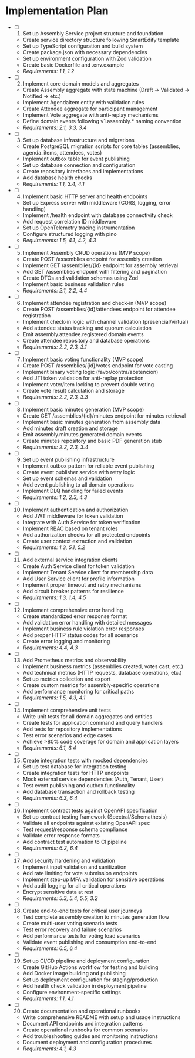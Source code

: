 # Implementation Plan

- [ ] 1. Set up Assembly Service project structure and foundation
  - Create service directory structure following SmartEdify template
  - Set up TypeScript configuration and build system
  - Create package.json with necessary dependencies
  - Set up environment configuration with Zod validation
  - Create basic Dockerfile and .env.example
  - _Requirements: 1.1, 1.2_

- [ ] 2. Implement core domain models and aggregates
  - Create Assembly aggregate with state machine (Draft → Validated → Notified → etc.)
  - Implement AgendaItem entity with validation rules
  - Create Attendee aggregate for participant management
  - Implement Vote aggregate with anti-replay mechanisms
  - Define domain events following v1.assembly.* naming convention
  - _Requirements: 2.1, 3.3, 3.4_

- [ ] 3. Set up database infrastructure and migrations
  - Create PostgreSQL migration scripts for core tables (assemblies, agenda_items, attendees, votes)
  - Implement outbox table for event publishing
  - Set up database connection and configuration
  - Create repository interfaces and implementations
  - Add database health checks
  - _Requirements: 1.1, 3.4, 4.1_

- [ ] 4. Implement basic HTTP server and health endpoints
  - Set up Express server with middleware (CORS, logging, error handling)
  - Implement /health endpoint with database connectivity check
  - Add request correlation ID middleware
  - Set up OpenTelemetry tracing instrumentation
  - Configure structured logging with pino
  - _Requirements: 1.5, 4.1, 4.2, 4.3_

- [ ] 5. Implement Assembly CRUD operations (MVP scope)
  - Create POST /assemblies endpoint for assembly creation
  - Implement GET /assemblies/{id} endpoint for assembly retrieval
  - Add GET /assemblies endpoint with filtering and pagination
  - Create DTOs and validation schemas using Zod
  - Implement basic business validation rules
  - _Requirements: 2.1, 2.2, 4.4_

- [ ] 6. Implement attendee registration and check-in (MVP scope)
  - Create POST /assemblies/{id}/attendees endpoint for attendee registration
  - Implement check-in logic with channel validation (presencial/virtual)
  - Add attendee status tracking and quorum calculation
  - Emit assembly.attendee.registered domain events
  - Create attendee repository and database operations
  - _Requirements: 2.2, 2.3, 3.1_

- [ ] 7. Implement basic voting functionality (MVP scope)
  - Create POST /assemblies/{id}/votes endpoint for vote casting
  - Implement binary voting logic (favor/contra/abstencion)
  - Add JTI token validation for anti-replay protection
  - Implement voter/item locking to prevent double voting
  - Create vote result calculation and storage
  - _Requirements: 2.2, 2.3, 3.3_

- [ ] 8. Implement basic minutes generation (MVP scope)
  - Create GET /assemblies/{id}/minutes endpoint for minutes retrieval
  - Implement basic minutes generation from assembly data
  - Add minutes draft creation and storage
  - Emit assembly.minutes.generated domain events
  - Create minutes repository and basic PDF generation stub
  - _Requirements: 2.2, 2.3, 3.4_

- [ ] 9. Set up event publishing infrastructure
  - Implement outbox pattern for reliable event publishing
  - Create event publisher service with retry logic
  - Set up event schemas and validation
  - Add event publishing to all domain operations
  - Implement DLQ handling for failed events
  - _Requirements: 1.2, 2.3, 4.3_

- [ ] 10. Implement authentication and authorization
  - Add JWT middleware for token validation
  - Integrate with Auth Service for token verification
  - Implement RBAC based on tenant roles
  - Add authorization checks for all protected endpoints
  - Create user context extraction and validation
  - _Requirements: 1.3, 5.1, 5.2_

- [ ] 11. Add external service integration clients
  - Create Auth Service client for token validation
  - Implement Tenant Service client for membership data
  - Add User Service client for profile information
  - Implement proper timeout and retry mechanisms
  - Add circuit breaker patterns for resilience
  - _Requirements: 1.3, 1.4, 4.5_

- [ ] 12. Implement comprehensive error handling
  - Create standardized error response format
  - Add validation error handling with detailed messages
  - Implement business rule violation error responses
  - Add proper HTTP status codes for all scenarios
  - Create error logging and monitoring
  - _Requirements: 4.4, 4.3_

- [ ] 13. Add Prometheus metrics and observability
  - Implement business metrics (assemblies created, votes cast, etc.)
  - Add technical metrics (HTTP requests, database operations, etc.)
  - Set up metrics collection and export
  - Create custom metrics for assembly-specific operations
  - Add performance monitoring for critical paths
  - _Requirements: 1.5, 4.3, 4.1_

- [ ] 14. Implement comprehensive unit tests
  - Write unit tests for all domain aggregates and entities
  - Create tests for application command and query handlers
  - Add tests for repository implementations
  - Test error scenarios and edge cases
  - Achieve >80% code coverage for domain and application layers
  - _Requirements: 6.1, 6.4_

- [ ] 15. Create integration tests with mocked dependencies
  - Set up test database for integration testing
  - Create integration tests for HTTP endpoints
  - Mock external service dependencies (Auth, Tenant, User)
  - Test event publishing and outbox functionality
  - Add database transaction and rollback testing
  - _Requirements: 6.3, 6.4_

- [ ] 16. Implement contract tests against OpenAPI specification
  - Set up contract testing framework (Spectral/Schemathesis)
  - Validate all endpoints against existing OpenAPI spec
  - Test request/response schema compliance
  - Validate error response formats
  - Add contract test automation to CI pipeline
  - _Requirements: 6.2, 6.4_

- [ ] 17. Add security hardening and validation
  - Implement input validation and sanitization
  - Add rate limiting for vote submission endpoints
  - Implement step-up MFA validation for sensitive operations
  - Add audit logging for all critical operations
  - Encrypt sensitive data at rest
  - _Requirements: 5.3, 5.4, 5.5, 3.2_

- [ ] 18. Create end-to-end tests for critical user journeys
  - Test complete assembly creation to minutes generation flow
  - Create multi-user voting scenario tests
  - Test error recovery and failure scenarios
  - Add performance tests for voting load scenarios
  - Validate event publishing and consumption end-to-end
  - _Requirements: 6.5, 6.4_

- [ ] 19. Set up CI/CD pipeline and deployment configuration
  - Create GitHub Actions workflow for testing and building
  - Add Docker image building and publishing
  - Set up deployment configuration for staging/production
  - Add health check validation in deployment pipeline
  - Configure environment-specific settings
  - _Requirements: 1.1, 4.1_

- [ ] 20. Create documentation and operational runbooks
  - Write comprehensive README with setup and usage instructions
  - Document API endpoints and integration patterns
  - Create operational runbooks for common scenarios
  - Add troubleshooting guides and monitoring instructions
  - Document deployment and configuration procedures
  - _Requirements: 4.1, 4.3_